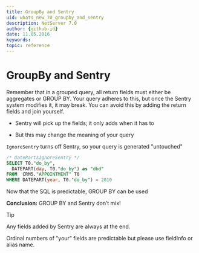 ```yaml
---
title: GroupBy and Sentry
uid: whats_new_70_groupby_and_sentry
description: NetServer 7.0
author: {github-id}
date: 11.05.2016
keywords:
topic: reference
---
```


# GroupBy and Sentry

Remember that in a grouped query, all return fields must either be aggregates or GROUP BY. Your query adheres to this, but once the Sentry system modifies it, it may break. You can avoid this by adding the return fields and join yourself.

* Sentry will pick up the fields; it only adds when it has to

* But this may change the meaning of your query

`IgnoreSentry` turns off Sentry, so your query is generated "untouched"

```sql
/* DatePartsIgnoreSentry */
SELECT T0."do_by",
  DATEPART(day, T0."do_by") as "dbd"
FROM  CRM5."APPOINTMENT" T0 
WHERE DATEPART(year, T0."do_by") = 2010
```

Now that the SQL is predictable, GROUP BY can be used

**Conclusion:** GROUP BY and Sentry don’t mix!

> [!TIP]
> Any fields added by Sentry are always at the end.

Ordinal numbers of "your" fields are predictable but please use fieldInfo or alias name.
